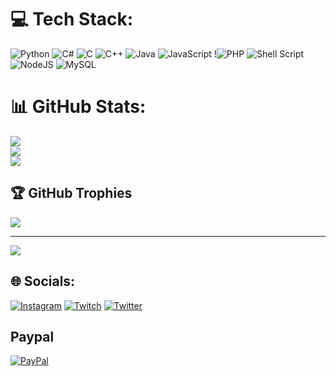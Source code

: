 


# 💻 Tech Stack:
![Python](https://img.shields.io/badge/python-3670A0?style=for-the-badge&logo=python&logoColor=ffdd54) ![C#](https://img.shields.io/badge/c%23-%23239120.svg?style=for-the-badge&logo=c-sharp&logoColor=white) ![C](https://img.shields.io/badge/c-%2300599C.svg?style=for-the-badge&logo=c&logoColor=white) ![C++](https://img.shields.io/badge/c++-%2300599C.svg?style=for-the-badge&logo=c%2B%2B&logoColor=white) ![Java](https://img.shields.io/badge/java-%23ED8B00.svg?style=for-the-badge&logo=java&logoColor=white) ![JavaScript](https://img.shields.io/badge/javascript-%23323330.svg?style=for-the-badge&logo=javascript&logoColor=%23F7DF1E) !![PHP](https://img.shields.io/badge/php-%23777BB4.svg?style=for-the-badge&logo=php&logoColor=white) ![Shell Script](https://img.shields.io/badge/shell_script-%23121011.svg?style=for-the-badge&logo=gnu-bash&logoColor=white)![NodeJS](https://img.shields.io/badge/node.js-6DA55F?style=for-the-badge&logo=node.js&logoColor=white) ![MySQL](https://img.shields.io/badge/mysql-%2300f.svg?style=for-the-badge&logo=mysql&logoColor=white)


# 📊 GitHub Stats:
![](https://github-readme-stats.vercel.app/api?username=krmdl&theme=dark&hide_border=false&include_all_commits=false&count_private=false)<br/>
![](https://github-readme-streak-stats.herokuapp.com/?user=krmdl&theme=dark&hide_border=false)<br/>
![](https://github-readme-stats.vercel.app/api/top-langs/?username=krmdl&theme=dark&hide_border=false&include_all_commits=false&count_private=false&layout=compact)


## 🏆 GitHub Trophies
![](https://github-profile-trophy.vercel.app/?username=krmdl&theme=radical&no-frame=false&no-bg=true&margin-w=4)

---
[![](https://visitcount.itsvg.in/api?id=krmdl&icon=0&color=0)](https://visitcount.itsvg.in)

## 🌐 Socials:
[![Instagram](https://img.shields.io/badge/Instagram-%23E4405F.svg?logo=Instagram&logoColor=white)](https://instagram.com/kerem__dal) [![Twitch](https://img.shields.io/badge/Twitch-%239146FF.svg?logo=Twitch&logoColor=white)](https://twitch.tv/Kerem2894) [![Twitter](https://img.shields.io/badge/Twitter-%231DA1F2.svg?logo=Twitter&logoColor=white)](https://twitter.com/kerem__dal) 

  ## Paypal
  [![PayPal](https://img.shields.io/badge/PayPal-00457C?style=for-the-badge&logo=paypal&logoColor=white)](https://paypal.me/Kerem2894) 

  
<!-- Proudly created with GPRM ( https://gprm.itsvg.in ) -->
